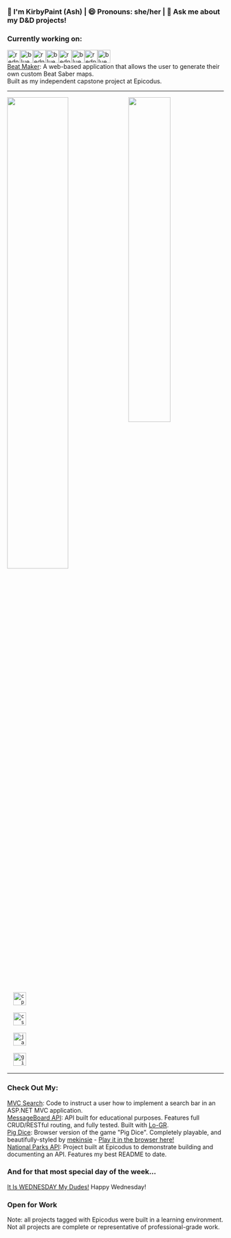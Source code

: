 ### 👋 I'm KirbyPaint (Ash) | 😄 Pronouns: she/her | 💬 Ask me about my D&D projects!

### Currently working on:
<img src="https://cdn.discordapp.com/attachments/799876599372840964/842447775345410088/rednote.png" alt="rednote" width="30"><img src="https://media.discordapp.net/attachments/799876599372840964/842448420555063356/bluenote.png" alt="bluenote" width="30"><img src="https://cdn.discordapp.com/attachments/799876599372840964/842447775345410088/rednote.png" alt="rednote" width="30"><img src="https://media.discordapp.net/attachments/799876599372840964/842448420555063356/bluenote.png" alt="bluenote" width="30"><img src="https://cdn.discordapp.com/attachments/799876599372840964/842447775345410088/rednote.png" alt="rednote" width="30"><img src="https://media.discordapp.net/attachments/799876599372840964/842448420555063356/bluenote.png" alt="bluenote" width="30"><img src="https://cdn.discordapp.com/attachments/799876599372840964/842447775345410088/rednote.png" alt="rednote" width="30"><img src="https://media.discordapp.net/attachments/799876599372840964/842448420555063356/bluenote.png" alt="bluenote" width="30">  
<a href="https://github.com/KirbyPaint/beat-maker">Beat Maker</a>: A web-based application that allows the user to generate their own custom Beat Saber maps.  
Built as my independent capstone project at Epicodus.

<hr>

<div>
  <img style="display:inline-block" src="https://github-readme-stats.vercel.app/api//?username=KirbyPaint&show_icons=true&count_private=true&theme=radical" width="53%" /><img style="display:inline-block; float:right" src="https://github-readme-stats.vercel.app/api/top-langs/?username=KirbyPaint&layout=compact&theme=radical" width="44%"/>
</div>

<div img style="center">
<code>
  <img src="https://raw.githubusercontent.com/jmnote/z-icons/master/svg/cpp.svg" alt="cplusplus" width="30" />
</code>

<code>
  <img src="https://raw.githubusercontent.com/jmnote/z-icons/master/svg/csharp.svg" alt="csharp" width="30" />
</code>

<code>
  <img src="https://raw.githubusercontent.com/jmnote/z-icons/master/svg/javascript.svg" alt="javascript" width="30" />
</code>

<code>
  <img src="https://raw.githubusercontent.com/jmnote/z-icons/master/svg/git.svg" alt="git" width="30" />
</code>
</div>

<hr>

### Check Out My:  
<a href="https://github.com/KirbyPaint/ToDoList_Search">MVC Search</a>: Code to instruct a user how to implement a search bar in an ASP.NET MVC application.  
<a href="https://github.com/KirbyPaint/MessageBoard.Solution">MessageBoard API</a>: API built for educational purposes. Features full CRUD/RESTful routing, and fully tested. Built with <a href="https://github.com/Lo-GR">Lo-GR</a>.  
<a href="https://github.com/KirbyPaint/EC-W4-pig-dice">Pig Dice</a>: Browser version of the game "Pig Dice". Completely playable, and beautifully-styled by <a href="https://github.com/mekinsie">mekinsie</a> - <a href="https://mekinsie.github.io/pig-dice/">Play it in the browser here!</a>  
<a href="https://github.com/KirbyPaint/NationalParksAPI.Solution">National Parks API</a>: Project built at Epicodus to demonstrate building and documenting an API. Features my best README to date.  

### And for that most special day of the week...
<a href="https://github.com/KirbyPaint/wednesday">It Is WEDNESDAY My Dudes!</a> Happy Wednesday!  

### Open for Work  
Note: all projects tagged with Epicodus were built in a learning environment. Not all projects are complete or representative of professional-grade work.

<!--
**KirbyPaint/KirbyPaint** is a ✨ _special_ ✨ repository because its `README.md` (this file) appears on your GitHub profile.

Here are some ideas to get you started:

- 🔭 I’m currently working on ...
- 🌱 I’m currently learning ...
- 👯 I’m looking to collaborate on ...
- 🤔 I’m looking for help with ...
- 💬 Ask me about ...
- 📫 How to reach me: ...
- 😄 Pronouns: ...
- ⚡ Fun fact: ...
-->
